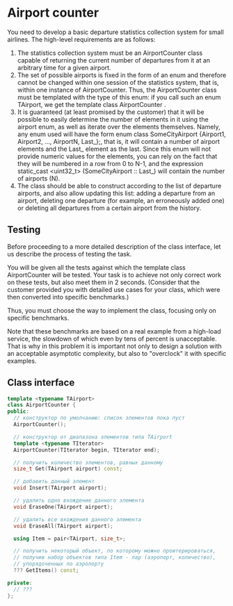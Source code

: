 # Airport counter
You need to develop a basic departure statistics collection system for small airlines. The high-level requirements are as follows:

1. The statistics collection system must be an AirportCounter class capable of returning the current number of departures from it at an arbitrary time for a given airport.
2. The set of possible airports is fixed in the form of an enum and therefore cannot be changed within one session of the statistics system, that is, within one instance of AirportCounter. Thus, the AirportCounter class must be templated with the type of this enum: if you call such an enum TAirport, we get the template class AirportCounter <TAirport>.
3. It is guaranteed (at least promised by the customer) that it will be possible to easily determine the number of elements in it using the airport enum, as well as iterate over the elements themselves. Namely, any enum used will have the form enum class SomeCityAirport {Airport1, Airport2, ..., AirportN, Last_};, that is, it will contain a number of airport elements and the Last_ element as the last. Since this enum will not provide numeric values ​​for the elements, you can rely on the fact that they will be numbered in a row from 0 to N-1, and the expression static_cast <uint32_t> (SomeCityAirport :: Last_) will contain the number of airports (N).
4. The class should be able to construct according to the list of departure airports, and also allow updating this list: adding a departure from an airport, deleting one departure (for example, an erroneously added one) or deleting all departures from a certain airport from the history.

## Testing

Before proceeding to a more detailed description of the class interface, let us describe the process of testing the task.

You will be given all the tests against which the template class AirportCounter will be tested. Your task is to achieve not only correct work on these tests, but also meet them in 2 seconds. (Consider that the customer provided you with detailed use cases for your class, which were then converted into specific benchmarks.)

Thus, you must choose the way to implement the class, focusing only on specific benchmarks.

Note that these benchmarks are based on a real example from a high-load service, the slowdown of which even by tens of percent is unacceptable. That is why in this problem it is important not only to design a solution with an acceptable asymptotic complexity, but also to "overclock" it with specific examples.

## Class interface
```cpp
template <typename TAirport>
class AirportCounter {
public:
  // конструктор по умолчанию: список элементов пока пуст
  AirportCounter();

  // конструктор от диапазона элементов типа TAirport
  template <typename TIterator>
  AirportCounter(TIterator begin, TIterator end);

  // получить количество элементов, равных данному
  size_t Get(TAirport airport) const;

  // добавить данный элемент
  void Insert(TAirport airport);

  // удалить одно вхождение данного элемента
  void EraseOne(TAirport airport);

  // удалить все вхождения данного элемента
  void EraseAll(TAirport airport);

  using Item = pair<TAirport, size_t>;

  // получить некоторый объект, по которому можно проитерироваться,
  // получив набор объектов типа Item - пар (аэропорт, количество),
  // упорядоченных по аэропорту
  ??? GetItems() const;

private:
  // ???
};
```
